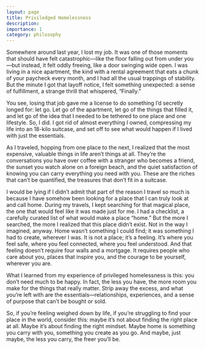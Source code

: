 ```yaml
---
layout: page
title: Priviledged Homelessness
description: 
importance: 1
category: philosophy
---
```


Somewhere around last year, I lost my job. It was one of those moments that should have felt catastrophic—like the floor falling out from under you—but instead, it felt oddly freeing, like a door swinging wide open. I was living in a nice apartment, the kind with a rental agreement that eats a chunk of your paycheck every month, and I had all the usual trappings of stability. But the minute I got that layoff notice, I felt something unexpected: a sense of fulfillment, a strange thrill that whispered, “Finally.”

You see, losing that job gave me a license to do something I’d secretly longed for: let go. Let go of the apartment, let go of the things that filled it, and let go of the idea that I needed to be tethered to one place and one lifestyle. So, I did. I got rid of almost everything I owned, compressing my life into an 18-kilo suitcase, and set off to see what would happen if I lived with just the essentials.

As I traveled, hopping from one place to the next, I realized that the most expensive, valuable things in life aren’t things at all. They’re the conversations you have over coffee with a stranger who becomes a friend, the sunset you watch alone on a foreign beach, and the quiet satisfaction of knowing you can carry everything you need with you. These are the riches that can’t be quantified, the treasures that don’t fit in a suitcase.

I would be lying if I didn’t admit that part of the reason I travel so much is because I have somehow been looking for a place that I can truly look at and call home. During my travels, I kept searching for that magical place, the one that would feel like it was made just for me. I had a checklist, a carefully curated list of what would make a place “home.” But the more I searched, the more I realized that this place didn’t exist. Not in the way I imagined, anyway. Home wasn’t something I could find; it was something I had to create, wherever I was. It is not a place; it’s a feeling. It’s where you feel safe, where you feel connected, where you feel understood. And that feeling doesn’t require four walls and a mortgage. It requires people who care about you, places that inspire you, and the courage to be yourself, wherever you are.

What I learned from my experience of privileged homelessness is this: you don’t need much to be happy. In fact, the less you have, the more room you make for the things that really matter. Strip away the excess, and what you’re left with are the essentials—relationships, experiences, and a sense of purpose that can’t be bought or sold.

So, if you’re feeling weighed down by life, if you’re struggling to find your place in the world, consider this: maybe it’s not about finding the right place at all. Maybe it’s about finding the right mindset. Maybe home is something you carry with you, something you create as you go. And maybe, just maybe, the less you carry, the freer you’ll be.